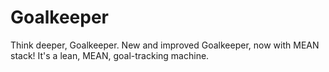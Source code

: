 Goalkeeper
==========

Think deeper, Goalkeeper.
New and improved Goalkeeper, now with MEAN stack!
It's a lean, MEAN, goal-tracking machine.